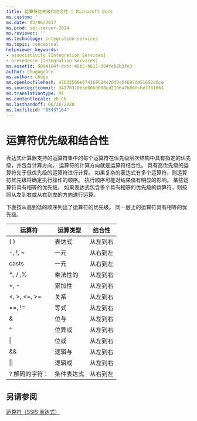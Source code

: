 ```yaml
---
title: 运算符优先级和结合性 | Microsoft Docs
ms.custom: ''
ms.date: 03/06/2017
ms.prod: sql-server-2014
ms.reviewer: ''
ms.technology: integration-services
ms.topic: conceptual
helpviewer_keywords:
- associativity [Integration Services]
- precedence [Integration Services]
ms.assetid: 5094164f-dabc-45b5-b611-384feb2b3fe3
author: chugugrace
ms.author: chugu
ms.openlocfilehash: 47033560e074169524c20d0c6f697de51652c6ce
ms.sourcegitcommit: 34278310b3e005d008cd2106a7b86fc6e736f661
ms.translationtype: MT
ms.contentlocale: zh-CN
ms.lasthandoff: 06/26/2020
ms.locfileid: "85437164"
---
```

# <a name="operator-precedence-and-associativity"></a>运算符优先级和结合性
  表达式计算器支持的运算符集中的每个运算符在优先级层次结构中具有指定的优先级，并包含计算方向。 运算符的计算方向就是运算符结合性。 具有高优先级的运算符先于低优先级的运算符进行计算。 如果复杂的表达式有多个运算符，则运算符优先级将确定执行操作的顺序。 执行顺序可能对结果值有明显的影响。 某些运算符具有相等的优先级。 如果表达式包含多个具有相等的优先级的运算符，则按照从左到右或从右到左的方向进行运算。  
  
 下表按从高到低的顺序列出了运算符的优先级。 同一层上的运算符具有相等的优先级。  
  
|运算符|运算类型|结合性|  
|---------------------|-----------------------|-------------------|  
|( )|表达式|从左到右|  
|-, !, ~|一元|从右到左|  
|casts|一元|从右到左|  
|*, / ,%|乘法性的|从左到右|  
|+, -|累加性|从左到右|  
|\<, >, \<=, >=|关系|从左到右|  
|==, !=|等式|从左到右|  
|&|位与|从左到右|  
|^|位异或|从左到右|  
|&#124;|位或|从左到右|  
|&&|逻辑与|从左到右|  
|&#124;&#124;|逻辑或|从左到右|  
|? 解码的字符：|条件表达式|从右到左|  
  
## <a name="see-also"></a>另请参阅  
 [运算符（SSIS 表达式）](operators-ssis-expression.md)  
  
  
